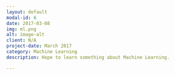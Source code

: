 ```yaml
---
layout: default
modal-id: 6
date: 2017-03-08
img: ml.png
alt: image-alt
client: N/A
project-date: March 2017
category: Machine Learning
description: Hope to learn something about Machine Learning.

---
```

